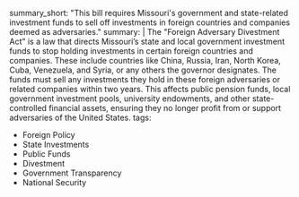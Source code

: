 summary_short: "This bill requires Missouri's government and state-related investment funds to sell off investments in foreign countries and companies deemed as adversaries."
summary: |
  The "Foreign Adversary Divestment Act" is a law that directs Missouri’s state and local government investment funds to stop holding investments in certain foreign countries and companies. These include countries like China, Russia, Iran, North Korea, Cuba, Venezuela, and Syria, or any others the governor designates. The funds must sell any investments they hold in these foreign adversaries or related companies within two years. This affects public pension funds, local government investment pools, university endowments, and other state-controlled financial assets, ensuring they no longer profit from or support adversaries of the United States.
tags:
  - Foreign Policy
  - State Investments
  - Public Funds
  - Divestment
  - Government Transparency
  - National Security
